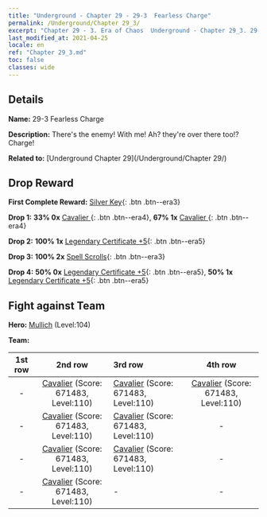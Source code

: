 ```yaml
---
title: "Underground - Chapter 29 - 29-3  Fearless Charge"
permalink: /Underground/Chapter 29_3/
excerpt: "Chapter 29 - 3. Era of Chaos  Underground - Chapter 29_3. 29-3  Fearless Charge"
last_modified_at: 2021-04-25
locale: en
ref: "Chapter 29_3.md"
toc: false
classes: wide
---
```


## Details

 **Name:** 29-3  Fearless Charge

 **Description:**       There's the enemy! With me! Ah? they're over there too!? Charge!

 **Related to:** [Underground Chapter 29](/Underground/Chapter 29/)

## Drop Reward

 **First Complete Reward:** [Silver Key](/Items/con_693/){: .btn .btn--era3}

 **Drop 1:** **33% 0x** [Cavalier ](/Items/unt_195/){: .btn .btn--era4}, **67% 1x** [Cavalier ](/Items/unt_195/){: .btn .btn--era4}

 **Drop 2:** **100% 1x** [Legendary Certificate +5](/Items/mat_102/){: .btn .btn--era5}

 **Drop 3:** **100% 2x** [Spell Scrolls](/Items/con_694/){: .btn .btn--era3}

 **Drop 4:** **50% 0x** [Legendary Certificate +5](/Items/mat_102/){: .btn .btn--era5}, **50% 1x** [Legendary Certificate +5](/Items/mat_102/){: .btn .btn--era5}


## Fight against Team
 **Hero:** [Mullich](/heroes/Mullich/) (Level:104)

 **Team:**


  | 1st row | 2nd row | 3rd row | 4th row |
  |:----:|:----:|:----|:----:|
  | - | [Cavalier](/units/Cavalier/) (Score: 671483, Level:110)  | [Cavalier](/units/Cavalier/) (Score: 671483, Level:110)  | [Cavalier](/units/Cavalier/) (Score: 671483, Level:110)  |
  | - | [Cavalier](/units/Cavalier/) (Score: 671483, Level:110)  | [Cavalier](/units/Cavalier/) (Score: 671483, Level:110)  | - |
  | - | [Cavalier](/units/Cavalier/) (Score: 671483, Level:110)  | [Cavalier](/units/Cavalier/) (Score: 671483, Level:110)  | - |
  | - | [Cavalier](/units/Cavalier/) (Score: 671483, Level:110)  | - | - |


